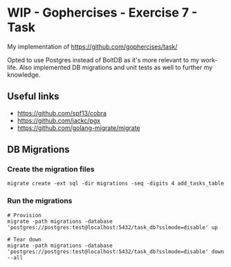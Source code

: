 # WIP - Gophercises - Exercise 7 - Task

My implementation of https://github.com/gophercises/task/

Opted to use Postgres instead of BoltDB as it's more relevant to my work-life. 
Also implemented DB migrations and unit tests as well to further my knowledge.

## Useful links

- https://github.com/spf13/cobra
- https://github.com/jackc/pgx
- https://github.com/golang-migrate/migrate



## DB Migrations

### Create the migration files

```shell
migrate create -ext sql -dir migrations -seq -digits 4 add_tasks_table
```

### Run the migrations

```shell
# Provision
migrate -path migrations -database 'postgres://postgres:test@localhost:5432/task_db?sslmode=disable' up

# Tear down
migrate -path migrations -database 'postgres://postgres:test@localhost:5432/task_db?sslmode=disable' down --all
```